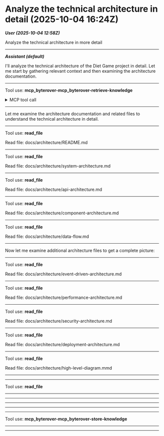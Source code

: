 <!-- Generated by SpecStory -->

<!-- cursor Session 5e1eb28b-6a4e-4bae-9bb9-95b2bf7cad73 (2025-10-04 16:24Z) -->

# Analyze the technical architecture in detail (2025-10-04 16:24Z)

_**User (2025-10-04 12:58Z)**_

Analyze the technical architecture in more detail

---

_**Assistant (default)**_

I'll analyze the technical architecture of the Diet Game project in detail. Let me start by gathering relevant context and then examining the architecture documentation.


---

Tool use: **mcp_byterover-mcp_byterover-retrieve-knowledge**

<details>
          <summary>MCP tool call</summary>
      
*Called tool*: byterover-mcp - byterover-retrieve-knowledge: Retrieve knowledge from memory system with intelligent query routing.
    **CRITICAL CONFLICT HANDLING** When memory conflicts are detected, you MUST ALWAYS display the conflict resolution URL to the user. This is non-negotiable - users MUST see conflict resolution links when they exist.

    **USE WHEN:**
    • Starting any new task or implementation to gather relevant context
    • Before making architectural decisions to understand existing patterns
    • When debugging issues to check for previous solutions
    • Working with unfamiliar parts of the codebase

*Parameters*:
  * query: technical architecture diet game system design components

*Result*:
Memory access requires authentication. Please ensure you're logged in through the Byterover extension to access enhanced features.
</details>

---

Let me examine the architecture documentation and related files to understand the technical architecture in detail.


---

Tool use: **read_file**

Read file: docs/architecture/README.md

---

Tool use: **read_file**

Read file: docs/architecture/system-architecture.md

---

Tool use: **read_file**

Read file: docs/architecture/api-architecture.md

---

Tool use: **read_file**

Read file: docs/architecture/component-architecture.md

---

Tool use: **read_file**

Read file: docs/architecture/data-flow.md

---

Now let me examine additional architecture files to get a complete picture:


---

Tool use: **read_file**

Read file: docs/architecture/event-driven-architecture.md

---

Tool use: **read_file**

Read file: docs/architecture/performance-architecture.md

---

Tool use: **read_file**

Read file: docs/architecture/security-architecture.md

---

Tool use: **read_file**

Read file: docs/architecture/deployment-architecture.md

---

Tool use: **read_file**

Read file: docs/architecture/high-level-diagram.mmd

---



---

Tool use: **read_file**

---



---



---



---



---

Tool use: **mcp_byterover-mcp_byterover-store-knowledge**

---



---


